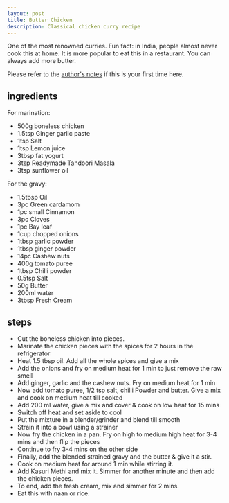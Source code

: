 ```yaml
---
layout: post
title: Butter Chicken
description: Classical chicken curry recipe
---
```


One of the most renowned curries. Fun fact: in India, people almost never cook this at home. It is more popular to eat this in a restaurant. You can always add more butter.

Please refer to the [author's notes](https://nchahare.github.io/blog/2022/cooking/) if this is your first time here.

## ingredients

For marination:
  - 500g boneless chicken
  - 1.5tsp Ginger garlic paste
  - 1tsp Salt
  - 1tsp Lemon juice
  - 3tbsp fat yogurt
  - 3tsp Readymade Tandoori Masala
  - 3tsp sunflower oil

For the gravy:
  - 1.5tbsp Oil
  - 3pc Green cardamom
  - 1pc small Cinnamon
  - 3pc Cloves
  - 1pc Bay leaf
  - 1cup chopped onions
  - 1tbsp garlic powder
  - 1tbsp ginger powder
  - 14pc Cashew nuts
  - 400g tomato puree
  - 1tbsp Chilli powder
  - 0.5tsp Salt
  - 50g Butter
  - 200ml water
  - 3tbsp Fresh Cream

## steps

- Cut the boneless chicken into pieces.
- Marinate the chicken pieces with the spices for 2 hours in the refrigerator
- Heat 1.5 tbsp oil. Add all the whole spices and give a mix
- Add the onions and fry on medium heat for 1 min to just remove the raw smell
- Add ginger, garlic and the cashew nuts. Fry on medium heat for 1 min
- Now add tomato puree, 1/2 tsp salt, chilli Powder and butter. Give a mix and cook on medium heat till cooked
- Add 200 ml water, give a mix and cover & cook on low heat for 15 mins
- Switch off heat and set aside to cool
- Put the mixture in a blender/grinder and blend till smooth
- Strain it into a bowl using a strainer
- Now fry the chicken in a pan. Fry on high to medium high heat for 3-4 mins and then flip the pieces
- Continue to fry 3-4 mins on the other side
- Finally, add the blended strained gravy and the butter & give it a stir.
- Cook on medium heat for around 1 min while stirring it.
- Add Kasuri Methi and mix it. Simmer for another minute and then add the chicken pieces.
- To end, add the fresh cream, mix and simmer for 2 mins.
- Eat this with naan or rice.
